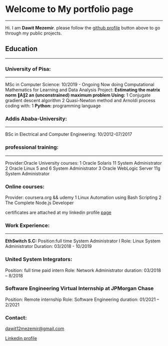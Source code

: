 # Welcome to My portfolio page
***
Hi. I am **Dawit Mezemir**. 
  please follow the [github profile](https://github.com/dawitanelay) button above to go through my public projects.
## Education
***
### University of Pisa:
***
MSc in Computer Science: 10/2019 - Ongoing
Now doing Computational Mathematics for Learning and Data Analysis Project:
**Estimating the matrix norm ∥A∥2 an (unconstrained) maximum problem Using:**
    1 Conjugate gradient descent algorithm
    2 Quasi-Newton method and Arnoldi process
coding with:
    1 **Python:** programming language
### Addis Ababa-University:
***
BSc in Electrical and Computer Engineering: 10/2012-07/2017
### professional training:
***
Provider:Oracle University
courses:
  1 Oracle Solaris 11 System Administrator
  2 Oracle Linux 5 and 6 System Administrator
  3 Oracle WebLogic Server 11g System Administrator
  
### Online courses:
  Provider: coursera.org && udemy
  1 Linux Automation using Bash Scripting 
  2 The Complete Node.js Developer
 
certificates are attached at my linkedin profile [page](https://www.linkedin.com/in/dawit-mezemir-9a2055118/)
### Work Experience:
***
**EthSwitch S.C:**
Position:full time System Administrator I
Role: Linux System Administrator
Duration: 03/2018 - 10/2019
### United System Integrators:
Position: full time paid intern
Role: Network Administrator
duration: 03/2018 – 8/2018
### Software Engineering Virtual Internship at JPMorgan Chase
Position: Remote internship
Role: Software Engineering
duration: 01/2021 – 2/2021
### Contact:
<dawit12mezemir@gmail.com>

[Linkedin profile](https://www.linkedin.com/in/dawit-mezemir-9a2055118/)



    
